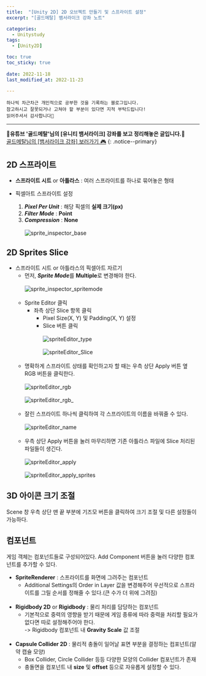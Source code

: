 ```yaml
---
title:  "[Unity 2D] 2D 오브젝트 만들기 및 스프라이트 설정" 
excerpt: "[골드메탈] 뱀서라이크 강좌 노트"

categories:
  - Unitystudy
tags:
  - [Unity2D]

toc: true
toc_sticky: true
 
date: 2022-11-18
last_modified_at: 2022-11-23

---
```


```
하나씩 차근차근 개인적으로 공부한 것을 기록하는 블로그입니다.
참고하시고 잘못되거나 고쳐야 할 부분이 있다면 지적 부탁드립니다!
읽어주셔서 감사합니다🙂
```
***
🌟**유튜브 '골드메탈'님의 [유니티 뱀서라이크] 강좌를 보고 정리해놓은 글입니다.**🌟<br>
<a href="https://www.youtube.com/watch?v=qOTbP9ciJ88" class="btn btn--warning">골드메탈님의 [뱀서라이크 강좌] 보러가기 🎮</a>
{: .notice--primary}

## 2D 스프라이트
- **스프라이트 시트** or **아틀라스** : 여러 스프라이트를 하나로 묶어놓은 형태

- 픽셀아트 스프라이트 설정
    1. ***Pixel Per Unit*** : 해당 픽셀의 **실제 크기(px)**
    2. ***Filter Mode*** : **Point**
    3. ***Compression*** : **None**
<br><br>
![sprite_inspector_base](https://user-images.githubusercontent.com/67769404/202730056-f8fe01de-af8e-4de4-933e-da61780b7a78.png)

## 2D Sprites Slice
- 스프라이트 시트 or 아틀라스의 픽셀아트 자르기
    - 먼저, ***Sprite Mode***를 **Multiple**로 변경해야 한다.
    <br><br>
    ![sprite_inspector_spritemode](https://user-images.githubusercontent.com/67769404/202730618-392dcea3-37a1-48c1-835d-8c13a16c2ab1.png)
    <br><br>
    - Sprite Editor 클릭
        - 좌측 상단 Slice 항목 클릭
            - Pixel Size(X, Y) 및 Padding(X, Y) 설정
            - Slice 버튼 클릭
            <br><br>
            ![spriteEditor_type](https://user-images.githubusercontent.com/67769404/202731234-85640b3f-0d56-41f4-84f4-cdf3c9c5e096.png)
            <br><br>
            ![spriteEditor_Slice](https://user-images.githubusercontent.com/67769404/202731739-4f356424-c1dc-4c2d-88a0-aec8eb2d4662.png)
            <br><br> 
    - 명확하게 스프라이트 상태를 확인하고자 할 때는 우측 상단 Apply 버튼 옆 RGB 버튼을 클릭한다.
    <br><br>
    ![spriteEditor_rgb](https://user-images.githubusercontent.com/67769404/202732416-4e9e4a03-6e9b-4168-977d-d00cfa39c9dc.png)
    <br><br>
    ![spriteEditor_rgb_](https://user-images.githubusercontent.com/67769404/202732335-228a98db-51b4-472f-92fc-1de7d625711d.png)
    <br><br>
    - 잘린 스프라이트 하나씩 클릭하여 각 스프라이트의 이름을 바꿔줄 수 있다.
    <br><br>
    ![spriteEditor_name](https://user-images.githubusercontent.com/67769404/202732749-2f06db70-ea49-4938-8637-9f2de9452109.png)
    <br><br>
    - 우측 상단 Apply 버튼을 눌러 마무리하면 기존 아틀라스 파일에 Slice 처리된 파일들이 생긴다.
    <br><br>
    ![spriteEditor_apply](https://user-images.githubusercontent.com/67769404/202732976-fbc8abeb-c5c1-4581-adbb-6b4014ed806d.png)
    <br><br>
    ![spriteEditor_apply_sprites](https://user-images.githubusercontent.com/67769404/202733275-a3131524-b2a2-407a-b3d7-1ec3e600727a.png)

## 3D 아이콘 크기 조절
Scene 창 우측 상단 맨 끝 부분에 기즈모 버튼을 클릭하여 크기 조절 및 다른 설정들이 가능하다.

## 컴포넌트
게임 객체는 컴포넌트들로 구성되어있다.
Add Component 버튼을 눌러 다양한 컴포넌트를 추가할 수 있다.
- **SpriteRenderer** : 스프라이트를 화면에 그려주는 컴포넌트
    - Additional Settings의 Order in Layer 값을 변경해주어 우선적으로 스프라이트를 그릴 순서를 정해줄 수 있다.(큰 수가 더 위에 그려짐)
<br><br>
- **Rigidbody 2D** or **Rigidbody** : 물리 처리를 담당하는 컴포넌트
    - 기본적으로 중력의 영향을 받기 때문에 게임 종류에 따라 중력을 처리할 필요가 없다면 따로 설정해주어야 한다.
    <br>-> Rigidbody 컴포넌트 내 **Gravity Scale** 값 조절
<br><br>
- **Capsule Collider 2D** : 물리적 충돌이 일어날 표면 부분을 결정하는 컴포넌트(알약 캡슐 모양)
    - Box Collider, Circle Collider 등등 다양한 모양의 Collider 컴포넌트가 존재
    - 충돌면을 컴포넌트 내 **size** 및 **offset** 등으로 자유롭게 설정할 수 있다.
<br><br>